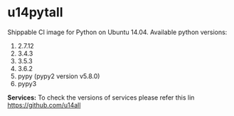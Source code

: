 # u14pytall

Shippable CI image for Python on Ubuntu 14.04. Available python versions:

1. 2.7.12
1. 3.4.3
1. 3.5.3
1. 3.6.2
1. pypy (pypy2 version v5.8.0)
1. pypy3

**Services:**
To check the versions of services please refer this lin https://github.com/u14all 
